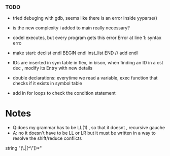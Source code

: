 
### TODO
- tried debuging with gdb, seems like there is an error inside yyparse()
- is the new complexity i added to main really necessary?
- codel executes, but every program gets this error
Error at line 1: syntax erro

- make start: declist endl BEGIN endl inst_list END // add endl
- IDs are inserted in sym table in flex, in bison, when finding an ID in a cst dec , modify its Entry with new details
- double declarations: everytime we read a variable, exec function that checks if it exists in symbol table
- add in for loops to check the condition statement

# Notes
- Q:does my grammar has to be LL(1) , so that it doesnt , recursive gauche  
- A: no it doesn't have to be LL or LR but it must be written in a way to resolve the shift/reduce conflicts

string            \"(\\.|[^\\"])*\"

